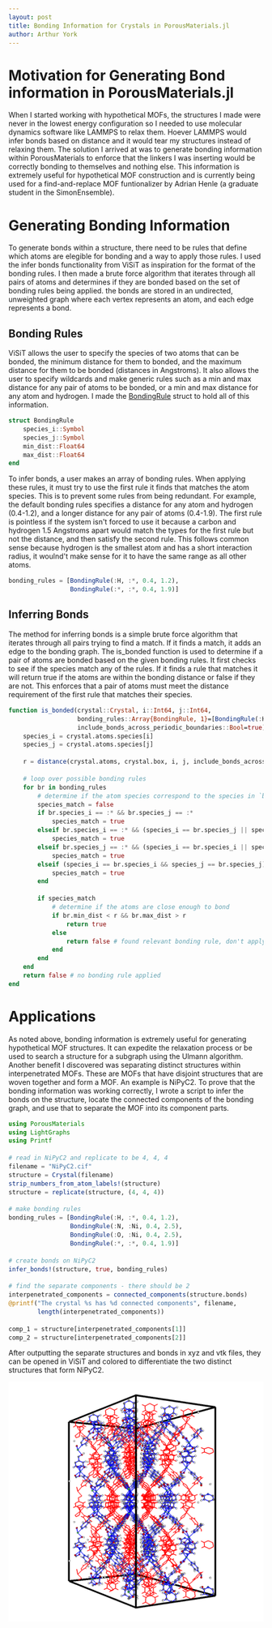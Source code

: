 ```yaml
---
layout: post
title: Bonding Information for Crystals in PorousMaterials.jl
author: Arthur York
---
```


# Motivation for Generating Bond information in PorousMaterials.jl

When I started working with hypothetical MOFs, the structures I made were never in the lowest energy configuration so I needed to use molecular dynamics software like LAMMPS to relax them. Hoever LAMMPS would infer bonds based on distance and it would tear my structures instead of relaxing them. The solution I arrived at was to generate bonding information within PorousMaterials to enforce that the linkers I was inserting would be correctly bonding to themselves and nothing else. This information is extremely useful for hypothetical MOF construction and is currently being used for a find-and-replace MOF funtionalizer by Adrian Henle (a graduate student in the SimonEnsemble).

# Generating Bonding Information

To generate bonds within a structure, there need to be rules that define which atoms are elegible for bonding and a way to apply those rules. I used the infer bonds functionality from ViSiT as inspiration for the format of the bonding rules. I then made a brute force algorithm that iterates through all pairs of atoms and determines if they are bonded based on the set of bonding rules being applied. the bonds are stored in an undirected, unweighted graph where each vertex represents an atom, and each edge represents a bond.

## Bonding Rules

ViSiT allows the user to specify the species of two atoms that can be bonded, the minimum distance for them to bonded, and the maximum distance for them to be bonded (distances in Angstroms). It also allows the user to specify wildcards and make generic rules such as a min and max distance for any pair of atoms to be bonded, or a min and max distance for any atom and hydrogen. I made the [BondingRule](https://simonensemble.github.io/PorousMaterials.jl/stable/manual/boxes_crystals_grids/#PorousMaterials.BondingRule) struct to hold all of this information.

```julia
struct BondingRule
    species_i::Symbol
    species_j::Symbol
    min_dist::Float64
    max_dist::Float64
end
```

To infer bonds, a user makes an array of bonding rules. When applying these rules, it must try to use the first rule it finds that matches the atom species. This is to prevent some rules from being redundant. For example, the default bonding rules specifies a distance for any atom and hydrogen (0.4-1.2), and a longer distance for any pair of atoms (0.4-1.9). The first rule is pointless if the system isn't forced to use it because a carbon and hydrogen 1.5 Angstroms apart would match the types for the first rule but not the distance, and then satisfy the second rule. This follows common sense because hydrogen is the smallest atom and has a short interaction radius, it woulnd't make sense for it to have the same range as all other atoms.

```julia
bonding_rules = [BondingRule(:H, :*, 0.4, 1.2),
                 BondingRule(:*, :*, 0.4, 1.9)]
```

## Inferring Bonds

The method for inferring bonds is a simple brute force algorithm that iterates through all pairs trying to find a match. If it finds a match, it adds an edge to the bonding graph. The is\_bonded function is used to determine if a pair of atoms are bonded based on the given bonding rules. It first checks to see if the species match any of the rules. If it finds a rule that matches it will return true if the atoms are within the bonding distance or false if they are not. This enforces that a pair of atoms must meet the distance requirement of the first rule that matches their species.

```julia
function is_bonded(crystal::Crystal, i::Int64, j::Int64,
                   bonding_rules::Array{BondingRule, 1}=[BondingRule(:H, :*, 0.4, 1.2), BondingRule(:*, :*, 0.4, 1.9)];
                   include_bonds_across_periodic_boundaries::Bool=true)
    species_i = crystal.atoms.species[i]
    species_j = crystal.atoms.species[j]
    
    r = distance(crystal.atoms, crystal.box, i, j, include_bonds_across_periodic_boundaries)

    # loop over possible bonding rules
    for br in bonding_rules
        # determine if the atom species correspond to the species in `bonding_rules`
        species_match = false
        if br.species_i == :* && br.species_j == :*
            species_match = true
        elseif br.species_i == :* && (species_i == br.species_j || species_j == br.species_j)
            species_match = true
        elseif br.species_j == :* && (species_i == br.species_i || species_j == br.species_j)
            species_match = true
        elseif (species_i == br.species_i && species_j == br.species_j) || (species_j == br.species_i && species_i == br.species_j)
            species_match = true
        end

        if species_match
            # determine if the atoms are close enough to bond
            if br.min_dist < r && br.max_dist > r
                return true
            else
                return false # found relevant bonding rule, don't apply others
            end
        end
    end
    return false # no bonding rule applied
end
```

# Applications

As noted above, bonding information is extremely useful for generating hypothetical MOF structures. It can expedite the relaxation process or be used to search a structure for a subgraph using the Ulmann algorithm. Another benefit I discovered was separating distinct structures within interpenetrated MOFs. These are MOFs that have disjoint structures that are woven together and form a MOF. An example is NiPyC2. To prove that the bonding information was working correctly, I wrote a script to infer the bonds on the structure, locate the connected components of the bonding graph, and use that to separate the MOF into its component parts.

```julia
using PorousMaterials
using LightGraphs
using Printf

# read in NiPyC2 and replicate to be 4, 4, 4
filename = "NiPyC2.cif"
structure = Crystal(filename)
strip_numbers_from_atom_labels!(structure)
structure = replicate(structure, (4, 4, 4))

# make bonding rules
bonding_rules = [BondingRule(:H, :*, 0.4, 1.2),
                 BondingRule(:N, :Ni, 0.4, 2.5),
                 BondingRule(:O, :Ni, 0.4, 2.5),
                 BondingRule(:*, :*, 0.4, 1.9)]

# create bonds on NiPyC2
infer_bonds!(structure, true, bonding_rules)

# find the separate components - there should be 2
interpenetrated_components = connected_components(structure.bonds)
@printf("The crystal %s has %d connected components", filename,
        length(interpenetrated_components))

comp_1 = structure[interpenetrated_components[1]]
comp_2 = structure[interpenetrated_components[2]]
```

After outputting the separate structures and bonds in xyz and vtk files, they can be opened in ViSiT and colored to differentiate the two distinct structures that form NiPyC2.

![nipyc2 interpenetrated](../assets/img/nipyc2_colored.png)
